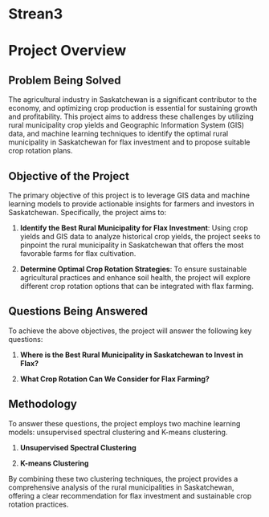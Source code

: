 # Strean3
# Project Overview

## Problem Being Solved
The agricultural industry in Saskatchewan is a significant contributor to the economy, and optimizing crop production is essential for sustaining growth and profitability. This project aims to address these challenges by utilizing rural municipality crop yields and Geographic Information System (GIS) data, and machine learning techniques to identify the optimal rural municipality in Saskatchewan for flax investment and to propose suitable crop rotation plans.

## Objective of the Project
The primary objective of this project is to leverage GIS data and machine learning models to provide actionable insights for farmers and investors in Saskatchewan. Specifically, the project aims to:

1. **Identify the Best Rural Municipality for Flax Investment**: Using crop yields and GIS data to analyze historical crop yields, the project seeks to pinpoint the rural municipality in Saskatchewan that offers the most favorable farms for flax cultivation.

2. **Determine Optimal Crop Rotation Strategies**: To ensure sustainable agricultural practices and enhance soil health, the project will explore different crop rotation options that can be integrated with flax farming.

## Questions Being Answered
To achieve the above objectives, the project will answer the following key questions:

1. **Where is the Best Rural Municipality in Saskatchewan to Invest in Flax?**

2. **What Crop Rotation Can We Consider for Flax Farming?**


## Methodology
To answer these questions, the project employs two machine learning models: unsupervised spectral clustering and K-means clustering.

1. **Unsupervised Spectral Clustering**

2. **K-means Clustering**

By combining these two clustering techniques, the project provides a comprehensive analysis of the rural municipalities in Saskatchewan, offering a clear recommendation for flax investment and sustainable crop rotation practices.
